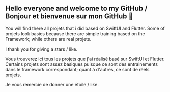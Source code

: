 ## Hello everyone and welcome to my GitHub / Bonjour et bienvenue sur mon GitHub 👋

You will find there all projets that i did based on SwiftUI and Flutter.
Some of projets look basics because there are simple training based on the Framework; while others are real projets.

I thank you for giving a stars / like.

Vous trouverez ici tous les projets que j'ai réalisé basé sur SwiftUI et Flutter.
Certains projets sont assez basiques puisque ce sont des entrainements dans le framework correspondant; quant à d'autres, ce sont de réels projets.

Je vous remercie de donner une étoile / like.


<!--
**tommybarral/tommybarral** is a ✨ _special_ ✨ repository because its `README.md` (this file) appears on your GitHub profile.

Here are some ideas to get you started:

- 🔭 I’m currently working on ...
- 🌱 I’m currently learning ...
- 👯 I’m looking to collaborate on ...
- 🤔 I’m looking for help with ...
- 💬 Ask me about ...
- 📫 How to reach me: ...
- 😄 Pronouns: ...
- ⚡ Fun fact: ...
-->
